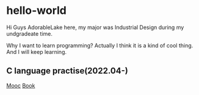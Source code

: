 # hello-world

Hi Guys
AdorableLake here, my major was Industrial Design during my undgradeate time.

Why I want to learn programming?
Actually I think it is a kind of cool thing.
And I will keep learning.

## C language practise(2022.04-)

[Mooc](https://github.com/AdorableLake/hello-world/tree/master/Mooc)
[Book](https://github.com/AdorableLake/hello-world/tree/master/Book)
